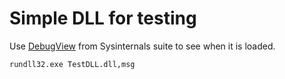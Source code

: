 # Simple DLL for testing

Use [DebugView](https://docs.microsoft.com/en-us/sysinternals/downloads/debugview) from Sysinternals suite to see when it is loaded.

```
rundll32.exe TestDLL.dll,msg
```
